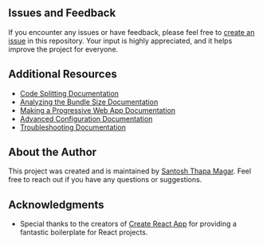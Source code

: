 ## Issues and Feedback

If you encounter any issues or have feedback, please feel free to [create an issue](https://github.com/usualsr/portfolio-website/issues) in this repository. Your input is highly appreciated, and it helps improve the project for everyone.

## Additional Resources

- [Code Splitting Documentation](https://facebook.github.io/create-react-app/docs/code-splitting)
- [Analyzing the Bundle Size Documentation](https://facebook.github.io/create-react-app/docs/analyzing-the-bundle-size)
- [Making a Progressive Web App Documentation](https://facebook.github.io/create-react-app/docs/making-a-progressive-web-app)
- [Advanced Configuration Documentation](https://facebook.github.io/create-react-app/docs/advanced-configuration)
- [Troubleshooting Documentation](https://facebook.github.io/create-react-app/docs/troubleshooting#npm-run-build-fails-to-minify)



## About the Author

This project was created and is maintained by [Santosh Thapa Magar](https://github.com/usualsr). Feel free to reach out if you have any questions or suggestions.

## Acknowledgments

- Special thanks to the creators of [Create React App](https://github.com/facebook/create-react-app) for providing a fantastic boilerplate for React projects.
